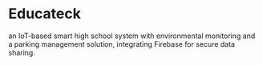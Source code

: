 # Educateck
an IoT-based smart high school system with environmental monitoring and a parking management solution, integrating Firebase for secure data sharing.

